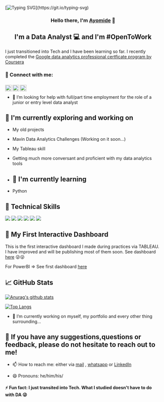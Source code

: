 [![Typing SVG](https://readme-typing-svg.demolab.com?font=Fira+Code&pause=1000&width=435&lines=Welcome+here+%F0%9F%91%8B;How+are+you+today?)](https://git.io/typing-svg)


<h3 align="center">
  
Hello there, I'm <a href="https://www.linkedin.com/in/ayomide-rufai-ba5354223/" target="_blank" rel="noreferrer">Ayomide</a> 👋 
</h3>

<h2 align="center">
I'm a Data Analyst 💻 and I'm #OpenToWork
</h2> 

I just transitioned into Tech and I have been learning  so far. I recently completed the [Google data analytics professional certficate program by Coursera](https://www.coursera.org/professional-certificates/google-data-analytics)

### 🤝 Connect with me:

<h3 align="center">
<a href="https://www.linkedin.com/in/ayomide-rufai-ba5354223/"><img align="left" src="https://raw.githubusercontent.com/yushi1007/yushi1007/main/images/linkedin.svg" alt="Yu Shi | LinkedIn" width="21px"/></a>
<a href="https://instagram.com/kingraaz.me"><img align="left" src="https://raw.githubusercontent.com/yushi1007/yushi1007/main/images/instagram.svg" alt="Yu Shi | Instagram" width="21px"/></a>
<a href="https://medium.com/@AArufai/"><img align="left" src="https://raw.githubusercontent.com/yushi1007/yushi1007/main/images/medium.svg" alt="Yu Shi | Medium" width="21px"/></a>
</h3>

</br>

- 🤔 I’m looking for help with full/part time employment for the role of a junior or entry level data analyst 


## 🔭 I'm currently exploring and working on

- My old projects
- Mavin Data Analytics Challenges (Working on it soon...)
- My Tableau skill
- Getting much more conversant and proficient with my data analytics tools


- ## 🌱 I'm currently learning

- Python
  

## 💼 Technical Skills


![](https://img.shields.io/badge/|-Tableau-informational?style=flat&logo=Tableau&color=blue)
![](https://img.shields.io/badge/|-PowerBI-informational?style=flat&logo=PowerBI&color=yellowgreen)
![](https://img.shields.io/badge/|-MySQL-informational?style=flat&logo=MySQL&color=336791)
![](https://img.shields.io/badge/|-Excel-informational?style=flat&logo=microsoftExcel&color=green)
![](https://img.shields.io/badge/|-R-informational?style=flat&logo=R&color=informational)
![](https://img.shields.io/badge/|-Python-informational?style=flat&logo=Python&color=yellow)




## 📝 My First Interactive Dashboard
This is the first interactive dashboard I made during practices via TABLEAU. I have improved and will be publishing most of them soon.
See dashboard [here](https://public.tableau.com/views/InternationalBreweriesAnalysis2017-2019interactivedashboard/Intro?:language=en-US&:display_count=n&:origin=viz_share_link) 😜😜

For PowerBI => See first dashboard [here](https://app.powerbi.com/view?r=eyJrIjoiYjM4ZDM5ZGMtZTQ5ZS00NDAwLThlZTktODQ1MTE5ZDBhMzNlIiwidCI6ImUyMzA2NmNkLTRjZDItNGVjNC1hZjEyLWIwZDg4NzJjYzUxMCJ9&pageName=ReportSection40fbd668b65aa501bd57)


## 📈 GitHub Stats 

[![Anurag's github stats](https://github-readme-stats.vercel.app/api?username=Rufai-AA)](https://github.com/Rufai-AA)

[![Top Langs](https://github-readme-stats.vercel.app/api/top-langs/?username=Rufai-AA&layout=compact)](https://github.com/Rufai-AA)

                                                                                                     
- 🔭 I’m currently working on myself, my portfolio and every other thing surrounding...

## 💬 If you have any suggestions,questions or feedback, please do not hesitate to reach out to me!
- 📫 How to reach me: 
either via [mail](mailto:rhayzhed@gmail.com) , [whatsapp](https://api.whatsapp.com/send/?phone=%2B2348134450043&text&type=phone_number&app_absent=0) or [LinkedIn](https://www.linkedin.com/in/ayomide-rufai-ba5354223) 

- 😄 Pronouns: he/him/his/
#### ⚡ Fun fact: I just transited into Tech. What I studied doesn't have to do with DA 😜
